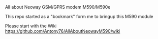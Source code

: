 All about Neoway GSM/GPRS modem M590/M590e

This repo started as a "bookmark" form me to bringup this M590 module


 Please start with the Wiki https://github.com/Antony76/AllAboutNeowayM590/wiki
